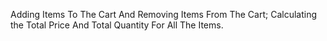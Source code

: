 Adding Items To The Cart And Removing Items From The Cart;
Calculating the Total Price And Total Quantity For All The Items.
